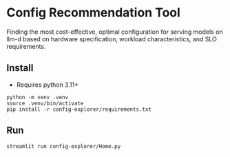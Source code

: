 # Config Recommendation Tool

Finding the most cost-effective, optimal configuration for serving models on llm-d based on hardware specification, workload characteristics, and SLO requirements.

## Install

* Requires python 3.11+

```
python -m venv .venv
source .venv/bin/activate
pip install -r config-explorer/requirements.txt
```

## Run

```
streamlit run config-explorer/Home.py
```